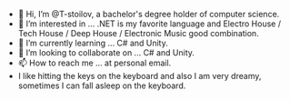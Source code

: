 - 👋 Hi, I’m @T-stoilov, a bachelor's degree holder of computer science. 
- 👀 I’m interested in ... .NET is my favorite language and Electro House / Tech House / Deep House / Electronic Music good combination. 
- 🌱 I’m currently learning ... C# and Unity. 
- 💞️ I’m looking to collaborate on ... C# and Unity. 
- 📫 How to reach me ... at personal email. 
- I like hitting the keys on the keyboard and also I am very dreamy, sometimes I can fall asleep on the keyboard. 

<!---
T-stoilov/T-stoilov is a ✨ special ✨ repository because its `README.md` (this file) appears on your GitHub profile.
You can click the Preview link to take a look at your changes.
--->
